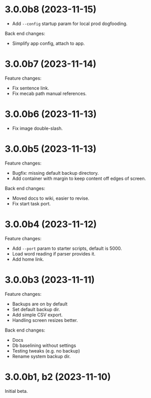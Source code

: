 
# 3.0.0b8 (2023-11-15)

* Add `--config` startup param for local prod dogfooding.

Back end changes:

* Simplify app config, attach to app.


# 3.0.0b7 (2023-11-14)

Feature changes:

* Fix sentence link.
* Fix mecab path manual references.


# 3.0.0b6 (2023-11-13)

* Fix image double-slash.


# 3.0.0b5 (2023-11-13)

Feature changes:

* Bugfix: missing default backup directory.
* Add container with margin to keep content off edges of screen.

Back end changes:

* Moved docs to wiki, easier to revise.
* Fix start task port.


# 3.0.0b4 (2023-11-12)

Feature changes:

* Add `--port` param to starter scripts, default is 5000.
* Load word reading if parser provides it.
* Add home link.


# 3.0.0b3 (2023-11-11)

Feature changes:

* Backups are on by default
* Set default backup dir.
* Add simple CSV export.
* Handling screen resizes better.

Back end changes:

* Docs
* Db baselining without settings
* Testing tweaks (e.g. no backup)
* Rename system backup dir.


# 3.0.0b1, b2 (2023-11-10)

Initial beta.
